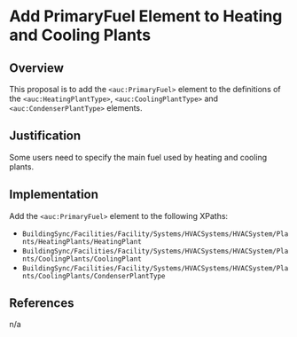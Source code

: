 # Add PrimaryFuel Element to Heating and Cooling Plants

## Overview

This proposal is to add the `<auc:PrimaryFuel>` element to the definitions of the `<auc:HeatingPlantType>`, `<auc:CoolingPlantType>` and `<auc:CondenserPlantType>` elements.

## Justification

Some users need to specify the main fuel used by heating and cooling plants.

## Implementation

Add the `<auc:PrimaryFuel>` element to the following XPaths:

* `BuildingSync/Facilities/Facility/Systems/HVACSystems/HVACSystem/Plants/HeatingPlants/HeatingPlant`
* `BuildingSync/Facilities/Facility/Systems/HVACSystems/HVACSystem/Plants/CoolingPlants/CoolingPlant`
* `BuildingSync/Facilities/Facility/Systems/HVACSystems/HVACSystem/Plants/CoolingPlants/CondenserPlantType`

## References

n/a
